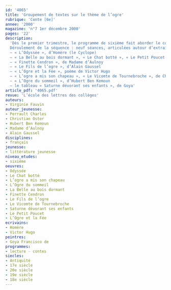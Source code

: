 ```yaml
---
id: '4065'
title: 'Groupement de textes sur le thème de l’ogre'
rubrique: 'Conte [6e]'
annee: '2000'
magazine: 'n°7 1er décembre 2000'
pages: '22'
description: 
  'Dès le premier trimestre, le programme de sixième fait aborder le conte et son schéma narratif, enchaînant sur l’étude du héros et des personnages, puis sur des exercices d’écriture. Il est toujours intéressant de revenir sur le personnage de conte dans une séquence qui lui est entièrement consacrée. Le personnage symbolique choisi ici est celui de l’ogre parce qu’il est connu des élèves et qu’il ancre la séance dans le prolongement de l’étude des textes antiques – puisque le personnage du Cyclope, par exemple, est lui-même un ogre. Cet entrecroisement de notions permet alors à l’élève de réactiver ses connaissances, de constater que les unes servent aux autres, et qu’elles sont autant de ponts vers de nouvelles acquisitions. L’objectif est d’étudier plus précisément l’ogre dans la tradition pour ensuite aboutir peu à peu aux textes parodiques modernes, en passant par la poésie qui malmène quelque peu le personnage. Chaque séance débouche sur des travaux d’expression, oraux ou écrits, qui incitent les élèves à relire leurs textes. À l’issue de cette séquence, placée au deuxième trimestre, on peut étudier une pièce de théâtre contemporaine dans laquelle les élèves retrouveront la figure de l’ogre, avec une dimension peut-être plus mythique : « Mange-moi », de Nathalie Papin.
  Déroulement de la séquence : neuf séances, articulées autour d’extraits de :
  – « L’Odyssée », d’Homère (le Cyclope) 
  – « La Belle au bois dormant », « Le Chat botté », « Le Petit Poucet », de Charles Perrault 
  – « Finette Cendron », de Madame d’Aulnoy 
  – « Le Fils de l’ogre », d’Alain Gaussel 
  – « L’Ogre et la Fée », poème de Victor Hugo
  – « L’ogre a mis son chapeau », « Le Vicomte de Tournebroche », de Christian Oster 
  – « L’Ogre du sommeil », d’Hubert Ben Kemoun 
  – le tableau « Saturne dévorant ses enfants », de Goya'
article_pdf: '4065.pdf'
revue: 'L’école des lettres des collèges'
auteurs:
- Virginie Fauvin
auteur_jeunesse:
- Perrault Charles
- Christian Oster
- Hubert Ben Kemoun
- Madame d’Aulnoy
- Alain Gaussel
disciplines:
- français
jeunesse:
- littérature jeunesse
niveau_etudes:
- sixième
oeuvres:
- Odyssée
- Le Chat botté
- L’ogre a mis son chapeau
- L’Ogre du sommeil
- La Belle au bois dormant
- Finette Cendron
- Le Fils de l’ogre
- Le Vicomte de Tournebroche
- Saturne dévorant ses enfants
- Le Petit Poucet
- L’Ogre et la Fée
ecrivains:
- Homère
- Victor Hugo
peintres:
- Goya Francisco de
programmes:
- lecture - contes
siecles:
- Antiquité
- 17e siècle
- 20e siècle
- 19e siècle
- 18e siècle
---
```

